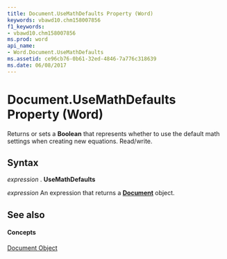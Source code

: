 ```yaml
---
title: Document.UseMathDefaults Property (Word)
keywords: vbawd10.chm158007856
f1_keywords:
- vbawd10.chm158007856
ms.prod: word
api_name:
- Word.Document.UseMathDefaults
ms.assetid: ce96cb76-0b61-32ed-4846-7a776c318639
ms.date: 06/08/2017
---
```



# Document.UseMathDefaults Property (Word)

Returns or sets a  **Boolean** that represents whether to use the default math settings when creating new equations. Read/write.


## Syntax

 _expression_ . **UseMathDefaults**

 _expression_ An expression that returns a **[Document](Word.Document.md)** object.


## See also


#### Concepts


[Document Object](Word.Document.md)

